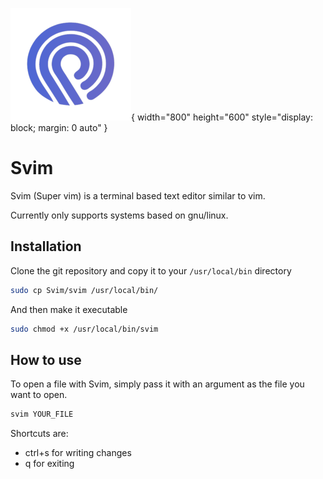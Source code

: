 ![Logo](images/icon.png){ width="800" height="600" style="display: block; margin: 0 auto" }

# Svim
Svim (Super vim) is a terminal based text editor similar to vim.

Currently only supports systems based on gnu/linux.

## Installation
Clone the git repository and copy it to your `/usr/local/bin` directory

```bash
sudo cp Svim/svim /usr/local/bin/
```
And then make it executable
```bash
sudo chmod +x /usr/local/bin/svim
```

## How to use
To open a file with Svim, simply pass it with an argument as the file you want to open.
```bash
svim YOUR_FILE
```

Shortcuts are:
* ctrl+s for writing changes
* q for exiting

